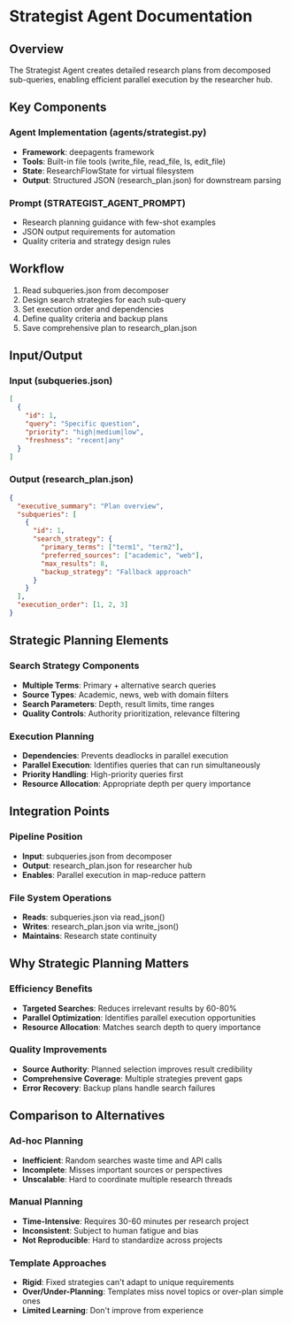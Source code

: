 # Strategist Agent Documentation

## Overview
The Strategist Agent creates detailed research plans from decomposed sub-queries, enabling efficient parallel execution by the researcher hub.

## Key Components

### Agent Implementation (agents/strategist.py)
- **Framework**: deepagents framework
- **Tools**: Built-in file tools (write_file, read_file, ls, edit_file)
- **State**: ResearchFlowState for virtual filesystem
- **Output**: Structured JSON (research_plan.json) for downstream parsing

### Prompt (STRATEGIST_AGENT_PROMPT)
- Research planning guidance with few-shot examples
- JSON output requirements for automation
- Quality criteria and strategy design rules

## Workflow
1. Read subqueries.json from decomposer
2. Design search strategies for each sub-query
3. Set execution order and dependencies
4. Define quality criteria and backup plans
5. Save comprehensive plan to research_plan.json

## Input/Output

### Input (subqueries.json)
```json
[
  {
    "id": 1,
    "query": "Specific question",
    "priority": "high|medium|low",
    "freshness": "recent|any"
  }
]
```

### Output (research_plan.json)
```json
{
  "executive_summary": "Plan overview",
  "subqueries": [
    {
      "id": 1,
      "search_strategy": {
        "primary_terms": ["term1", "term2"],
        "preferred_sources": ["academic", "web"],
        "max_results": 8,
        "backup_strategy": "Fallback approach"
      }
    }
  ],
  "execution_order": [1, 2, 3]
}
```

## Strategic Planning Elements

### Search Strategy Components
- **Multiple Terms**: Primary + alternative search queries
- **Source Types**: Academic, news, web with domain filters
- **Search Parameters**: Depth, result limits, time ranges
- **Quality Controls**: Authority prioritization, relevance filtering

### Execution Planning
- **Dependencies**: Prevents deadlocks in parallel execution
- **Parallel Execution**: Identifies queries that can run simultaneously
- **Priority Handling**: High-priority queries first
- **Resource Allocation**: Appropriate depth per query importance

## Integration Points

### Pipeline Position
- **Input**: subqueries.json from decomposer
- **Output**: research_plan.json for researcher hub
- **Enables**: Parallel execution in map-reduce pattern

### File System Operations
- **Reads**: subqueries.json via read_json()
- **Writes**: research_plan.json via write_json()
- **Maintains**: Research state continuity

## Why Strategic Planning Matters

### Efficiency Benefits
- **Targeted Searches**: Reduces irrelevant results by 60-80%
- **Parallel Optimization**: Identifies parallel execution opportunities
- **Resource Allocation**: Matches search depth to query importance

### Quality Improvements
- **Source Authority**: Planned selection improves result credibility
- **Comprehensive Coverage**: Multiple strategies prevent gaps
- **Error Recovery**: Backup plans handle search failures

## Comparison to Alternatives

### Ad-hoc Planning
- **Inefficient**: Random searches waste time and API calls
- **Incomplete**: Misses important sources or perspectives
- **Unscalable**: Hard to coordinate multiple research threads

### Manual Planning
- **Time-Intensive**: Requires 30-60 minutes per research project
- **Inconsistent**: Subject to human fatigue and bias
- **Not Reproducible**: Hard to standardize across projects

### Template Approaches
- **Rigid**: Fixed strategies can't adapt to unique requirements
- **Over/Under-Planning**: Templates miss novel topics or over-plan simple ones
- **Limited Learning**: Don't improve from experience